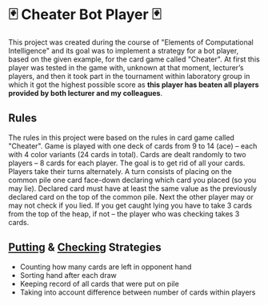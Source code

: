 # 🃏 Cheater Bot Player 🃏

This project was created during the course of "Elements of Computational Intelligence" and its goal was to implement a
strategy for a bot player, based on the given example, for the card game called "Cheater". At first this player was
tested in the game with, unknown at that moment, lecturer’s players, and then it took part in the tournament within
laboratory group in which it got the highest possible score as **this player has beaten all players provided by both
lecturer and my colleagues**.

## Rules

The rules in this project were based on the rules in card game called "Cheater". Game is played with one deck of cards
from 9 to 14 (ace) – each with 4 color variants (24 cards in total). Cards are dealt randomly to two players – 8 cards
for each player. The goal is to get rid of all your cards. Players take their turns alternately. A turn consists of
placing on the common pile one card face-down declaring which card you placed (so you may lie). Declared card must have
at least the same value as the previously declared card on the top of the common pile. Next the other player may or may
not check if you lied. If you get caught lying you have to take 3 cards from the top of the heap, if not – the player
who was checking takes 3 cards.

## [Putting](MyPlayer.py#L25) & [Checking](MyPlayer.py#L62) Strategies
* Counting how many cards are left in opponent hand  
* Sorting hand after each draw  
* Keeping record of all cards that were put on pile  
* Taking into account difference between number of cards within players  

